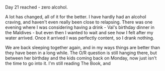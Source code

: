 Day 21 reached - zero alcohol.

A lot has changed, all of it for the better. I have hardly had an alcohol craving, and haven't even really been close to relapsing. There was one evening where I was considering having a drink - Val's birthday dinner in the Maldives - but even then I wanted to wait and see how I felt after my water arrived. Once it arrived I was perfectly content, so I drank nothing.

We are back sleeping together again, and in my ways things are better than they have been in a long while. The O/R question is still hanging there, but between her birthday and the kids coming back on Monday, now just isn't the time to go into it. I'm still reading The Book, and